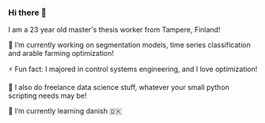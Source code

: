 ### Hi there 👋

I am a 23 year old master's thesis worker from Tampere, Finland!
<!--
**toivow/toivow** is a ✨ _special_ ✨ repository because its `README.md` (this file) appears on your GitHub profile.

Here are some ideas to get you started:

- 🔭 I’m currently working on ...
- 🌱 I’m currently learning ...
- 👯 I’m looking to collaborate on ...
- 🤔 I’m looking for help with ...
- 💬 Ask me about ...
- 📫 How to reach me: ...
- 😄 Pronouns: ...
- ⚡ Fun fact: ...
-->
🔭 I’m currently working on segmentation models, time series classification and arable farming optimization!

⚡ Fun fact: I majored in control systems engineering, and I love optimization!

👯 I also do freelance data science stuff, whatever your small python scripting needs may be!

🌱 I’m currently learning danish 🇩🇰
